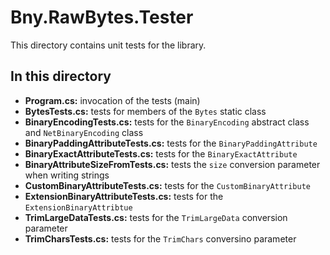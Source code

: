 # Bny.RawBytes.Tester
This directory contains unit tests for the library.

## In this directory
- **Program.cs:** invocation of the tests (main)
- **BytesTests.cs:** tests for members of the `Bytes` static class
- **BinaryEncodingTests.cs:** tests for the `BinaryEncoding` abstract class and `NetBinaryEncoding` class
- **BinaryPaddingAttributeTests.cs:** tests for the `BinaryPaddingAttribute`
- **BinaryExactAttributeTests.cs:** tests for the `BinaryExactAttribute`
- **BinaryAttributeSizeFromTests.cs:** tests the `size` conversion parameter when writing strings
- **CustomBinaryAttributeTests.cs:** tests for the `CustomBinaryAttribute`
- **ExtensionBinaryAttributeTests.cs:** tests for the `ExtensionBinaryAttribtue`
- **TrimLargeDataTests.cs:** tests for the `TrimLargeData` conversion parameter
- **TrimCharsTests.cs:** tests for the `TrimChars` conversino parameter